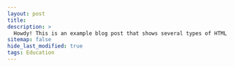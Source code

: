 ```yaml
---
layout: post
title: 
description: >
  Howdy! This is an example blog post that shows several types of HTML content supported in this theme.
sitemap: false
hide_last_modified: true
tags: Education
---
```


